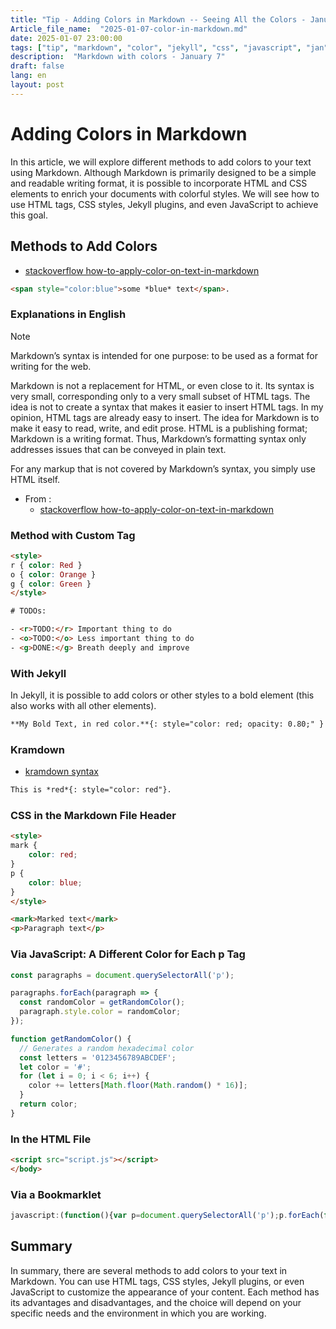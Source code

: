 ```yaml
---
title: "Tip - Adding Colors in Markdown -- Seeing All the Colors - January 7, 2025 - Docascode"
Article_file_name:  "2025-01-07-color-in-markdown.md"
date: 2025-01-07 23:00:00
tags: ["tip", "markdown", "color", "jekyll", "css", "javascript", "jan", "jan-2025"]
description:  "Markdown with colors - January 7"
draft: false
lang: en
layout: post
---
```


# Adding Colors in Markdown

In this article, we will explore different methods to add colors to your text using Markdown. Although Markdown is primarily designed to be a simple and readable writing format, it is possible to incorporate HTML and CSS elements to enrich your documents with colorful styles. We will see how to use HTML tags, CSS styles, Jekyll plugins, and even JavaScript to achieve this goal.

## Methods to Add Colors

- [stackoverflow how-to-apply-color-on-text-in-markdown](https://stackoverflow.com/questions/35465557/how-to-apply-color-on-text-in-markdown)  

```html
<span style="color:blue">some *blue* text</span>.
```

### Explanations in English

> [!NOTE]
>
> Markdown’s syntax is intended for one purpose: to be used as a format for writing for the web.
>
> Markdown is not a replacement for HTML, or even close to it. Its syntax is very small, corresponding only to a very small subset of HTML tags. The idea is not to create a syntax that makes it easier to insert HTML tags. In my opinion, HTML tags are already easy to insert. The idea for Markdown is to make it easy to read, write, and edit prose. HTML is a publishing format; Markdown is a writing format. Thus, Markdown’s formatting syntax only addresses issues that can be conveyed in plain text.
>
> For any markup that is not covered by Markdown’s syntax, you simply use HTML itself.

- From :   
    - [stackoverflow how-to-apply-color-on-text-in-markdown](https://stackoverflow.com/questions/35465557/how-to-apply-color-on-text-in-markdown)  

### Method with Custom Tag

```html
<style>
r { color: Red }
o { color: Orange }
g { color: Green }
</style>

# TODOs:

- <r>TODO:</r> Important thing to do
- <o>TODO:</o> Less important thing to do
- <g>DONE:</g> Breath deeply and improve 
```

### With Jekyll

In Jekyll, it is possible to add colors or other styles to a bold element (this also works with all other elements).

```html
**My Bold Text, in red color.**{: style="color: red; opacity: 0.80;" }
```

### Kramdown

- [kramdown syntax](https://kramdown.gettalong.org/syntax.html#span-elements)

```html
This is *red*{: style="color: red"}.
```

### CSS in the Markdown File Header

```html
<style>
mark {
    color: red;
}
p {
    color: blue;
}
</style>

<mark>Marked text</mark>
<p>Paragraph text</p>
```

### Via JavaScript: A Different Color for Each p Tag

```js
const paragraphs = document.querySelectorAll('p');

paragraphs.forEach(paragraph => {
  const randomColor = getRandomColor();
  paragraph.style.color = randomColor;
});

function getRandomColor() {
  // Generates a random hexadecimal color
  const letters = '0123456789ABCDEF';
  let color = '#';
  for (let i = 0; i < 6; i++) {
    color += letters[Math.floor(Math.random() * 16)];
  }
  return color;
}
```

### In the HTML File

```html
<script src="script.js"></script>
</body>
```

### Via a Bookmarklet

```js
javascript:(function(){var p=document.querySelectorAll('p');p.forEach(function(e){e.style.color='#'+Math.floor(Math.random()*16777215).toString(16);});})();
```

## Summary

In summary, there are several methods to add colors to your text in Markdown. You can use HTML tags, CSS styles, Jekyll plugins, or even JavaScript to customize the appearance of your content. Each method has its advantages and disadvantages, and the choice will depend on your specific needs and the environment in which you are working.
